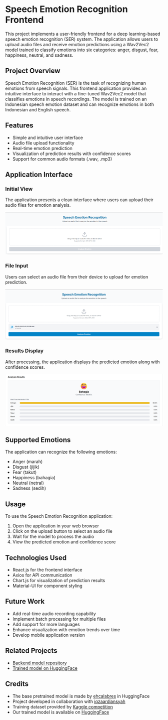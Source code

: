 # Speech Emotion Recognition Frontend

This project implements a user-friendly frontend for a deep learning-based speech emotion recognition (SER) system. The application allows users to upload audio files and receive emotion predictions using a Wav2Vec2 model trained to classify emotions into six categories: anger, disgust, fear, happiness, neutral, and sadness.

## Project Overview

Speech Emotion Recognition (SER) is the task of recognizing human emotions from speech signals. This frontend application provides an intuitive interface to interact with a fine-tuned Wav2Vec2 model that classifies emotions in speech recordings. The model is trained on an Indonesian speech emotion dataset and can recognize emotions in both Indonesian and English speech.

## Features

- Simple and intuitive user interface
- Audio file upload functionality
- Real-time emotion prediction
- Visualization of prediction results with confidence scores
- Support for common audio formats (.wav, .mp3)

## Application Interface

### Initial View
The application presents a clean interface where users can upload their audio files for emotion analysis.

![Initial View](images/initial_view.png)

### File Input
Users can select an audio file from their device to upload for emotion prediction.

![Input File Interface](images/input_file.png)

### Results Display
After processing, the application displays the predicted emotion along with confidence scores.

![Results Display](images/result.png)

## Supported Emotions

The application can recognize the following emotions:
- Anger (marah)
- Disgust (jijik)
- Fear (takut)
- Happiness (bahagia)
- Neutral (netral)
- Sadness (sedih)

## Usage

To use the Speech Emotion Recognition application:

1. Open the application in your web browser
2. Click on the upload button to select an audio file
3. Wait for the model to process the audio
4. View the predicted emotion and confidence score

## Technologies Used

- React.js for the frontend interface
- Axios for API communication
- Chart.js for visualization of prediction results
- Material-UI for component styling

## Future Work

- Add real-time audio recording capability
- Implement batch processing for multiple files
- Add support for more languages
- Enhance visualization with emotion trends over time
- Develop mobile application version

## Related Projects

- [Backend model repository](https://github.com/iqzaardiansyah/Speech-Emotion-Recognition)
- [Trained model on HuggingFace](https://huggingface.co/Miracle12345/Speech-Emotion-Recognition)

## Credits

- The base pretrained model is made by [ehcalabres](https://huggingface.co/ehcalabres) in HuggingFace
- Project developed in collaboration with [iqzaardiansyah](https://github.com/iqzaardiansyah)
- Training dataset provided by [Kaggle competition](https://www.kaggle.com/competitions/speech-emotion-recognition-dl-genap-2024-2025)
- Our trained model is available on [HuggingFace](https://huggingface.co/Miracle12345/Speech-Emotion-Recognition)